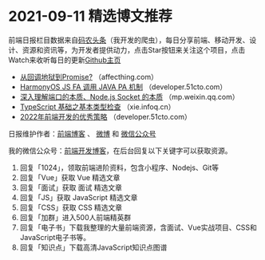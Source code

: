 # 2021-09-11 精选博文推荐

前端日报栏目数据来自[码农头条](https://toutiao.qdkfweb.cn/)（我开发的爬虫），每日分享前端、移动开发、设计、资源和资讯等，为开发者提供动力，点击Star按钮来关注这个项目，点击Watch来收听每日的更新[Github主页](https://github.com/kujian/frontendDaily)
* [从回调地狱到Promise?](https://affecthing.com/20210910/promisehistory/) （affecthing.com）
* [HarmonyOS JS FA 调用 JAVA PA 机制](https://developer.51cto.com/art/202109/681689.htm) （developer.51cto.com）
* [深入理解端口的本质、Node.js Socket 的本质](https://mp.weixin.qq.com/s?__biz=Mzg3OTYzMDkzMg==&mid=2247485605&idx=1&sn=f21aa6614f2d31a85d0a52ecae1ab12e) （mp.weixin.qq.com）
* [TypeScript 基础之基本类型检查](https://xie.infoq.cn/article/03a104fe9e133c536e6235a87) （xie.infoq.cn）
* [2022年前端开发的优秀策略](https://developer.51cto.com/art/202109/681654.htm) （developer.51cto.com）

日报维护作者：[前端博客](https://qdkfweb.cn/) 、 [微博](http://weibo.com/kujian) 和 [微信公众号](https://open.weixin.qq.com/qr/code?username=caibaojian_com)

我的微信公众号：[前端开发博客](https://open.weixin.qq.com/qr/code?username=caibaojian_com)，在后台回复以下关键字可以获取资源。

1. 回复「1024」，领取前端进阶资料，包含小程序、Nodejs、Git等
2. 回复「Vue」获取 Vue 精选文章
3. 回复「面试」获取 面试 精选文章
4. 回复「JS」获取 JavaScript 精选文章
5. 回复「CSS」获取 CSS 精选文章
6. 回复「加群」进入500人前端精英群
7. 回复「电子书」下载我整理的大量前端资源，含面试、Vue实战项目、CSS和JavaScript电子书等。
8. 回复「知识点」下载高清JavaScript知识点图谱
